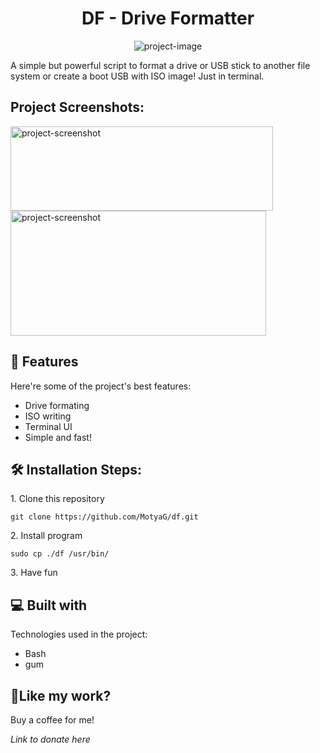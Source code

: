 <h1 align="center" id="title">DF - Drive Formatter</h1>

<p align="center"><img src="https://socialify.git.ci/MotyaG/df/image?description=1&amp;font=Jost&amp;forks=1&amp;issues=1&amp;language=1&amp;logo=http%3A%2F%2F0x0.st%2FXkyn.svg&amp;name=1&amp;owner=1&amp;pattern=Circuit%20Board&amp;stargazers=1&amp;theme=Dark" alt="project-image"></p>

<p id="description">A simple but powerful script to format a drive or USB stick to another file system or create a boot USB with ISO image! Just in terminal.</p>

<h2>Project Screenshots:</h2>

<img src="http://0x0.st/Xkyq.png" alt="project-screenshot" width="420" height="135/">

<img src="http://0x0.st/XkyA.png" alt="project-screenshot" width="409" height="200/">

  
  
<h2>🧐 Features</h2>

Here're some of the project's best features:

*   Drive formating
*   ISO writing
*   Terminal UI
*   Simple and fast!

<h2>🛠️ Installation Steps:</h2>

<p>1. Clone this repository</p>

```
git clone https://github.com/MotyaG/df.git
```

<p>2. Install program</p>

```
sudo cp ./df /usr/bin/
```

<p>3. Have fun</p>

  
  
<h2>💻 Built with</h2>

Technologies used in the project:

*   Bash
*   gum

<h2>💖Like my work?</h2>

Buy a coffee for me!<p>*Link to donate here*</p>
